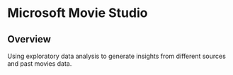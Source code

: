 
# Microsoft Movie Studio


## Overview
Using exploratory data analysis to generate insights from different sources and past movies data.

